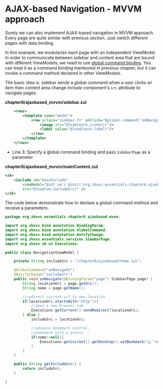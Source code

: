 # AJAX-based Navigation - MVVM approach

Surely we can also implement AJAX-based navigation in MVVM approach. Every page are quite similar with previous section. Just switch different pages with data binding.

In this example, we modularize each page with an independent ViewModel. In order to communicate between sidebar and content area that are bound with different ViewModels, we need to use [global command binding](http://books.zkoss.org/zk-mvvm-book/8.0/data_binding/global_command_binding.html). You can treat it as a command binding mentioned in previous chapter, but it can invoke a command method declared in other ViewModels.

The basic idea is: sidebar sends a global command when a user clicks an item then content area change *Include* component's `src` attribute to navigate pages.


**chapter6/ajaxbased_mvvm/sidebar.zul**
```xml
    <rows>
		<template name="model">
			<row sclass="sidebar-fn" onClick="@global-command('onNavigate', page=each)">
				<image src="@load(each.iconUri)"/>
				<label value="@load(each.label)"/>
			</row>
		</template>
	</rows>
```
- Line 3: Specify a global command binding and pass `SidebarPage` as a parameter


**chapter6/ajaxbased_mvvm/mainContent.zul**
```xml
<zk>
	<include id="mainInclude"
		viewModel="@id('vm') @init('org.zkoss.essentials.chapter6.ajaxbased.mvvm.NavigationViewModel')"
		src="@load(vm.includeSrc)" />
</zk>
```

The code below demonstrate how to declare a global command method and receive a parameters.
```java
package org.zkoss.essentials.chapter6.ajaxbased.mvvm;

import org.zkoss.bind.annotation.BindingParam;
import org.zkoss.bind.annotation.GlobalCommand;
import org.zkoss.bind.annotation.NotifyChange;
import org.zkoss.essentials.services.SidebarPage;
import org.zkoss.zk.ui.Executions;

public class NavigationViewModel {

	private String includeSrc = "/chapter6/ajaxbased/home.zul";

	@GlobalCommand("onNavigate")
	@NotifyChange("includeSrc")
	public void onNavigate(@BindingParam("page") SidebarPage page) {
		String locationUri = page.getUri();
		String name = page.getName();

		//redirect current url to new location
		if(locationUri.startsWith("http")){
			//open a new browser tab
			Executions.getCurrent().sendRedirect(locationUri);
		} else {
			includeSrc = locationUri;

			//advance bookmark control,
			//bookmark with a prefix
			if(name!=null){
				Executions.getCurrent().getDesktop().setBookmark("p_"+name);
			}
		}
	}

	public String getIncludeSrc() {
		return includeSrc;
	}

}
```
